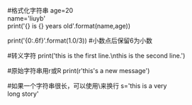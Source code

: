 #格式化字符串
age=20                                          
name='liuyb'                                       
print('{} is {} years old'.format(name,age))   

print('{0:.6f}'.format(1.0/3)) #小数点后保留6为小数

#转义字符
print('this is the first line.\nthis is the second line.') 

#原始字符串用r或R
print(r'this's a new message')

#如果一个字符串很长，可以使用\来换行
s='this is a very \
long story'
